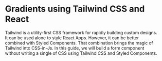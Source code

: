 # Gradients using Tailwind CSS and React

Tailwind is a utility-first CSS framework for rapidly building custom designs. It can be used alone to style React Apps. However, it can be better combined with Styled Components. That combination brings the magic of Tailwind into CSS-in-Js.
In this guide, we will build a form component without writing a single of CSS using Tailwind CSS and Styled Components.
